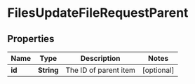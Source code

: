 

# FilesUpdateFileRequestParent


## Properties

| Name | Type | Description | Notes |
|------------ | ------------- | ------------- | -------------|
|**id** | **String** | The ID of parent item |  [optional] |



